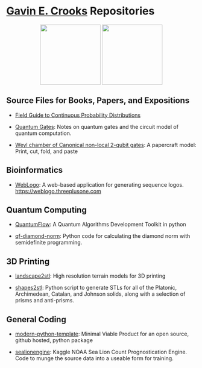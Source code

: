 # [Gavin E. Crooks](https://threeplusone.com) Repositories

<div style="text-align:center;">
  <img align="center" height="160px" src="https://github-readme-stats.vercel.app/api?username=gecrooks&show_icons=true&count_private=true&theme=transparent" />
  <img align="center" height="160px" src="https://github-readme-stats.vercel.app/api/top-langs/?username=gecrooks&layout=compact&count_private=true&theme=transparent" />
</div>

## Source Files for Books, Papers, and Expositions

* [Field Guide to Continuous Probability Distributions](https://github.com/gecrooks/fieldguide)

* [Quantum Gates](https://github.com/gecrooks/on_gates): Notes on quantum gates and the circuit model of quantum computation.

* [Weyl chamber of Canonical non-local 2-qubit gates](https://github.com/gecrooks/on_weyl): A papercraft model: Print, cut, fold, and paste 

## Bioinformatics

* [WebLogo](https://github.com/WebLogo/weblogo): A web-based application for generating sequence logos. <https://weblogo.threeplusone.com>
  
## Quantum Computing

* [QuantumFlow](https://github.com/gecrooks/quantumflow): A Quantum Algorithms Development Toolkit in python

* [qf-diamond-norm](https://github.com/gecrooks/qf-diamond-norm): Python code for calculating the diamond norm with semidefinite programming.

## 3D Printing

* [landscape2stl](https://github.com/gecrooks/landscape2stl): High resolution terrain models for 3D printing
  
* [shapes2stl](https://github.com/gecrooks/shapes2stl): Python script to generate STLs for all of the Platonic, Archimedean, Catalan, and Johnson solids, along with a selection of prisms and anti-prisms.

## General Coding

* [modern-python-template](https://github.com/gecrooks/modern-python-template): Minimal Viable Product for an open source, github hosted, python package

* [sealionengine](https://github.com/gecrooks/sealionengine): Kaggle NOAA Sea Lion Count Prognostication Engine. Code to munge the source data into a useable form for training. 

